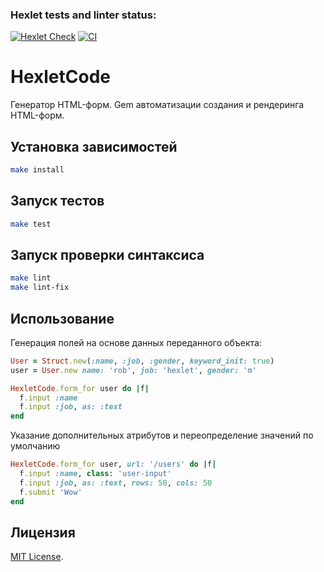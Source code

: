 ### Hexlet tests and linter status:
[![Hexlet Check](https://github.com/isas2/rails-project-63/actions/workflows/hexlet-check.yml/badge.svg)](https://github.com/isas2/rails-project-63/actions)
[![CI](https://github.com/isas2/rails-project-63/actions/workflows/lint-test.yml/badge.svg)](https://github.com/isas2/rails-project-63/actions)

# HexletCode

Генератор HTML-форм.
Gem автоматизации создания и рендеринга HTML-форм.

## Установка зависимостей

```sh
make install
```

## Запуск тестов

```sh
make test
```

## Запуск проверки синтаксиса

```sh
make lint
make lint-fix
```

## Использование

Генерация полей на основе данных переданного объекта:
```ruby
User = Struct.new(:name, :job, :gender, keyword_init: true)
user = User.new name: 'rob', job: 'hexlet', gender: 'm'

HexletCode.form_for user do |f|
  f.input :name
  f.input :job, as: :text
end
```

Указание дополнительных атрибутов и переопределение значений по умолчанию 
```ruby
HexletCode.form_for user, url: '/users' do |f|
  f.input :name, class: 'user-input'
  f.input :job, as: :text, rows: 50, cols: 50
  f.submit 'Wow'
end
```

## Лицензия

[MIT License](https://opensource.org/licenses/MIT).
